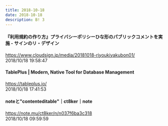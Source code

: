 ```yaml
---
title: 2018-10-18
date: 2018-10-18
description: B! 3
---
```


#### 『利用規約の作り方』プライバシーポリシーひな形のパブリックコメントを実施 - サインのリ・デザイン
https://www.cloudsign.jp/media/20181018-riyoukiyakubon01/<br>
2018/10/18 19:58:47<br>


#### TablePlus | Modern, Native Tool for Database Management
https://tableplus.io/<br>
2018/10/18 17:41:53<br>


#### noteと"contenteditable"｜ct8ker｜note
https://note.mu/ct8ker/n/n037f6ba3c318<br>
2018/10/18 09:59:59<br>


